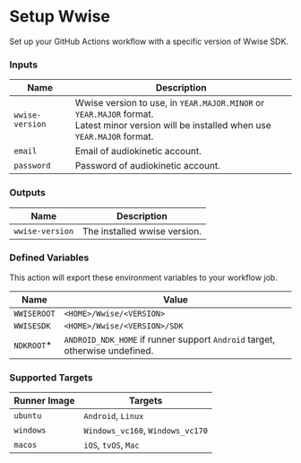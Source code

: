 # Setup Wwise

Set up your GitHub Actions workflow with a specific version of Wwise SDK.

### Inputs

| Name            | Description                                                                                                                                    |
| --------------- | ---------------------------------------------------------------------------------------------------------------------------------------------- |
| `wwise-version` | Wwise version to use, in `YEAR.MAJOR.MINOR` or `YEAR.MAJOR` format. <br/> Latest minor version will be installed when use `YEAR.MAJOR` format. |
| `email`         | Email of audiokinetic account.                                                                                                                 |
| `password`      | Password of audiokinetic account.                                                                                                              |

### Outputs

| Name            | Description                  |
| --------------- | ---------------------------- |
| `wwise-version` | The installed wwise version. |

### Defined Variables

This action will export these environment variables to your workflow job.

| Name        | Value                                                                       |
| ----------- | --------------------------------------------------------------------------- |
| `WWISEROOT` | `<HOME>/Wwise/<VERSION>`                                                    |
| `WWISESDK`  | `<HOME>/Wwise/<VERSION>/SDK`                                                |
| `NDKROOT`\* | `ANDROID_NDK_HOME` if runner support `Android` target, otherwise undefined. |

### Supported Targets

| Runner Image | Targets                          |
| ------------ | -------------------------------- |
| `ubuntu`     | `Android`, `Linux`               |
| `windows`    | `Windows_vc160`, `Windows_vc170` |
| `macos`      | `iOS`, `tvOS`, `Mac`             |
